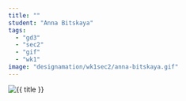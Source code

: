 ```yaml
---
title: ""
student: "Anna Bitskaya"
tags:
  - "gd3"
  - "sec2"
  - "gif"
  - "wk1"
image: "designamation/wk1sec2/anna-bitskaya.gif"
---
```


<img src="{{urls.media}}/{{ image }}" alt="{{ title }}"/>


